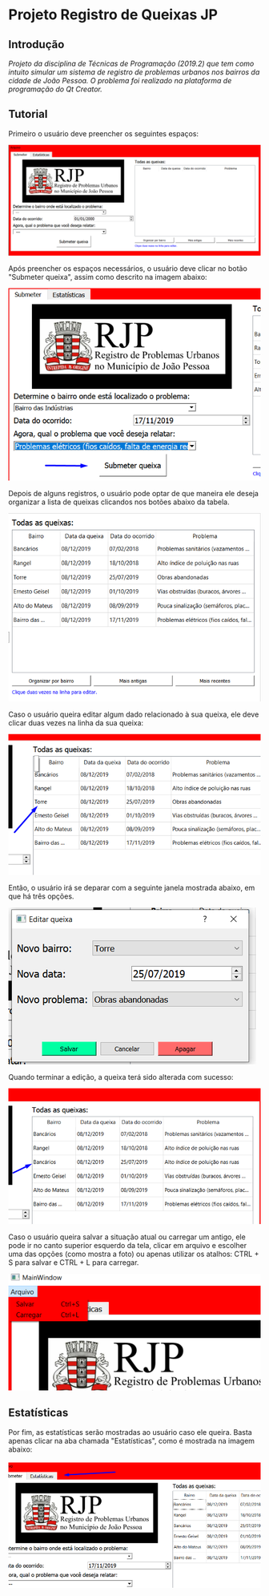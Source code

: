 # **Projeto Registro de Queixas JP**

## Introdução

*Projeto da disciplina de Técnicas de Programação (2019.2) que tem como intuito simular um sistema de registro de problemas urbanos nos bairros da cidade de João Pessoa. O problema foi realizado na plataforma de programação do Qt Creator.*

## Tutorial

Primeiro o usuário deve preencher os seguintes espaços:

![](https://github.com/vicgomes/Projeto-Registro-de-Queixas-JP/blob/master/fotos/Screenshot_1.png)


Após preencher os espaços necessários, o usuário deve clicar no botão "Submeter queixa", assim como descrito na imagem abaixo:

![](https://github.com/vicgomes/Projeto-Registro-de-Queixas-JP/blob/master/fotos/Screenshot_2.png)


Depois de alguns registros, o usuário pode optar de que maneira ele deseja organizar a lista de queixas clicandos nos botões abaixo da tabela.

![](https://github.com/vicgomes/Projeto-Registro-de-Queixas-JP/blob/master/fotos/Screenshot_3.png)


Caso o usuário queira editar algum dado relacionado à sua queixa, ele deve clicar duas vezes na linha da sua queixa:

![](https://github.com/vicgomes/Projeto-Registro-de-Queixas-JP/blob/master/fotos/Screenshot_4.png)


Então, o usuário irá se deparar com a seguinte janela mostrada abaixo, em que há três opções.

![](https://github.com/vicgomes/Projeto-Registro-de-Queixas-JP/blob/master/fotos/Screenshot_5.png)


Quando terminar a edição, a queixa terá sido alterada com sucesso:

![](https://github.com/vicgomes/Projeto-Registro-de-Queixas-JP/blob/master/fotos/Screenshot_6.png)


Caso o usuário queira salvar a situação atual ou carregar um antigo, ele pode ir no canto superior esquerdo da tela, clicar em arquivo e escolher uma das opções (como mostra a foto) ou apenas utilizar os atalhos: CTRL + S para salvar e CTRL + L para carregar.

![](https://github.com/vicgomes/Projeto-Registro-de-Queixas-JP/blob/master/fotos/Screenshot_8.png)


## Estatísticas

Por fim, as estatísticas serão mostradas ao usuário caso ele queira. Basta apenas clicar na aba chamada "Estatísticas", como é mostrada na imagem abaixo:

![](https://github.com/vicgomes/Projeto-Registro-de-Queixas-JP/blob/master/fotos/Screenshot_7.png)
